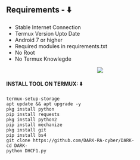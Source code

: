## Requirements - ⬇️
- Stable Internet Connection
- Termux Version Upto Date
- Android 7 or higher
- Required modules in requirements.txt
- No Root
- No Termux Knowlegde

<p align="center"><img src="https://user-images.githubusercontent.com/88341460/189536974-e0965a1d-3cc8-4507-a4c8-77aaa778a5c1.gif"></p>

#### INSTALL TOOL ON TERMUX: ⬇️
```
termux-setup-storage
apt update && apt upgrade -y
pkg install python
pip install requests
pkg install python2
pip install mechanize
pkg install git 
pip install bs4
git clone https://github.com/DARK-RA-cyber/DARK-
cd DARK-
python DHCF1.py

